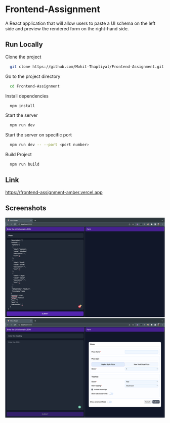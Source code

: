 
# Frontend-Assignment

A React application that will allow users to paste a UI schema on the left side and preview the rendered form on the right-hand side.
## Run Locally

Clone the project

```bash
  git clone https://github.com/Mohit-Thapliyal/Frontend-Assignment.git
```

Go to the project directory

```bash
  cd Frontend-Assignment
```

Install dependencies

```bash
  npm install
```

Start the server

```bash
  npm run dev
```

Start the server on specific port

```bash
  npm run dev -- --port <port number>
```

Build Project

```bash
  npm run build
```
## Link
https://frontend-assignment-amber.vercel.app

## Screenshots

![plot1](./demo/assignment_first.png)
![plot2](./demo/assignment_second.png)
